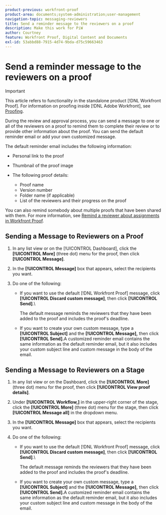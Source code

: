```yaml
---
product-previous: workfront-proof
product-area: documents;system-administration;user-management
navigation-topic: messaging-reviewers
title: Send a reminder message to the reviewers on a proof
description: Make this work for PiW
author: Courtney
feature: Workfront Proof, Digital Content and Documents
exl-id: 53abbd88-7915-4d74-9bda-d75c59663463
---
```

# Send a reminder message to the reviewers on a proof

>[!IMPORTANT]
>
>This article refers to functionality in the standalone product [!DNL Workfront Proof]. For information on proofing inside [!DNL Adobe Workfront], see [Proofing](../../../review-and-approve-work/proofing/proofing.md).

<!--
<p style="color: #000000;" data-mc-conditions="QuicksilverOrClassic.Draft mode">Make this work for PiW</p>
-->

During the review and approval process, you can send a message to one or all of the reviewers on a proof to remind them to complete their review or to provide other information about the proof. You can send the default reminder email or add your own customized message.

The default reminder email includes the following information:

* Personal link to the proof
* Thumbnail of the proof image
* The following proof details:

   * Proof name
   * Version number
   * Folder name (if applicable)
   * List of the reviewers and their progress on the proof

You can also remind somebody about multiple proofs that have been shared with them. For more information, see [Remind a reviewer about assignments in Workfront Proof](../../../workfront-proof/wp-emailsntfctns/messaging-reviewers/remind-reviewer-assignments-wp.md).

## Sending a Message to Reviewers on a Proof

1. In any list view or on the [!UICONTROL Dashboard], click the **[!UICONTROL More]** (three dot) menu for the proof, then click **[!UICONTROL Message]**.

1. In the **[!UICONTROL Message]** box that appears, select the recipients you want.
1. Do one of the following:

   * If you want to use the default [!DNL Workfront Proof] message, click **[!UICONTROL Discard custom message]**, then click **[!UICONTROL Send]**.\

      The default message reminds the reviewers that they have been added to the proof and includes the proof's deadline.   

   * If you want to create your own custom message, type a **[!UICONTROL Subject]** and the **[!UICONTROL Message],** then click **[!UICONTROL Send].**&#x200B;A customized reminder email contains the same information as the default reminder email, but it also includes your custom subject line and custom message in the body of the email.

## Sending a Message to Reviewers on a Stage

1. In any list view or on the Dashboard, click the **[!UICONTROL More]** (three dot) menu for the proof, then click **[!UICONTROL View proof details]**.

1. Under **[!UICONTROL Workflow,]** in the upper-right corner of the stage, click the **[!UICONTROL More]** (three dot) menu for the stage, then click **[!UICONTROL Message all]** in the dropdown menu.

1. In the **[!UICONTROL Message]** box that appears, select the recipients you want.
1. Do one of the following:

   * If you want to use the default [!DNL Workfront Proof] message, click **[!UICONTROL Discard custom message]**, then click **[!UICONTROL Send]**.\

      The default message reminds the reviewers that they have been added to the proof and includes the proof's deadline.   

   * If you want to create your own custom message, type a **[!UICONTROL Subject]** and the **[!UICONTROL Message],** then click **[!UICONTROL Send].**&#x200B;A customized reminder email contains the same information as the default reminder email, but it also includes your custom subject line and custom message in the body of the email.
